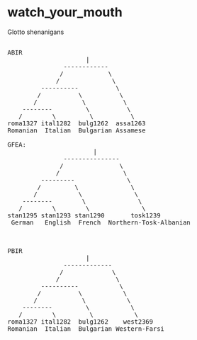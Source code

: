 # watch_your_mouth
Glotto shenanigans
<pre>

ABIR
                     |
               ------------
              /            \
             /              \
         ----------          \
        /          \          \
       /            \          \
    --------         \          \
   /        \         \          \
roma1327 ital1282  bulg1262  assa1263
Romanian  Italian  Bulgarian Assamese

GFEA:
                       |
               ---------------
              /               \
             /                 \
         ---------              \
        /         \              \
       /           \              \
    --------        \              \
   /        \        \              \
stan1295 stan1293 stan1290       tosk1239
 German   English  French  Northern-Tosk-Albanian



PBIR
                     |
               -------------
              /             \
             /               \
         ----------           \
        /          \           \
       /            \           \
    --------         \           \
   /        \         \           \
roma1327 ital1282  bulg1262    west2369
Romanian  Italian  Bulgarian Western-Farsi
<pre>
